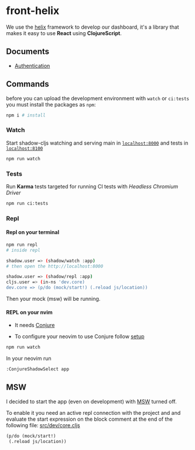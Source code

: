 # front-helix

We use the [helix](https://github.com/lilactown/helix) framework to develop our dashboard, it's a library that makes it easy to use **React** using **ClojureScript**.

## Documents

- [Authentication](docs/auth.md)

## Commands

before you can upload the development environment with `watch` or `ci:tests` you must install the packages as `npm`:

```sh
npm i # install
```

### Watch

Start shadow-cljs watching and serving main in [`localhost:8000`](http://localhost:8000) and tests in [`localhost:8100`](http://localhost:8100)

```sh
npm run watch
```

### Tests

Run **Karma** tests targeted for running CI tests with *Headless Chromium Driver*

```sh
npm run ci:tests
```

### Repl

#### Repl on your terminal

```sh
npm run repl
# inside repl

shadow.user => (shadow/watch :app)
# then open the http://localhost:8000

shadow.user => (shadow/repl :app)
cljs.user => (in-ns 'dev.core)
dev.core => (p/do (mock/start!) (.reload js/location))
```

Then your mock (msw) will be running.

#### REPL on your nvim

- It needs [Conjure](https://github.com/Olical/conjure)

- To configure your neovim to use Conjure follow [setup](https://github.com/rafaeldelboni/nvim-fennel-lsp-conjure-as-clojure-ide)

```sh
npm run watch
```

In your neovim run

```sh
:ConjureShadowSelect app
```

## MSW

I decided to start the app (even on development) with [MSW](https://mswjs.io/) turned off.  

To enable it you need an active repl connection with the project and and evaluate
the start expression on the block comment at the end of the following file: [src/dev/core.cljs](src/dev/core.cljs)

```clj
(p/do (mock/start!)
 (.reload js/location))
```
